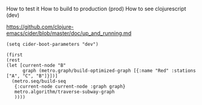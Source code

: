 How to test it
How to build to production (prod)
How to see clojurescript (dev)

https://github.com/clojure-emacs/cider/blob/master/doc/up_and_running.md

```
(setq cider-boot-parameters "dev")
```

```
(first
(rest 
(let [current-node "B"
      graph (metro.graph/build-optimized-graph [{:name "Red" :stations ["A", "C", "B"]}])]
  (metro.seq/build-seq
   {:current-node current-node :graph graph}
   metro.algorithm/traverse-subway-graph
   ))))
``` 
